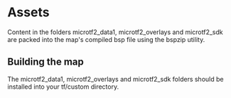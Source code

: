 # Assets
Content in the folders microtf2_data1, microtf2_overlays and microtf2_sdk are packed into the map's compiled bsp file using the bspzip utility.

## Building the map 
The microtf2_data1, microtf2_overlays and microtf2_sdk folders should be installed into your tf/custom directory.